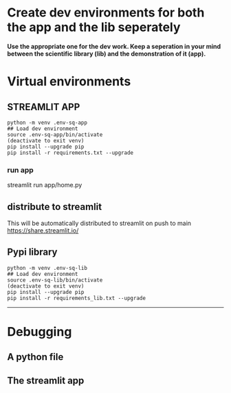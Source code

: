 # Create dev environments for both the app and the lib seperately

**Use the appropriate one for the dev work. Keep a seperation in your mind between the scientific library (lib) and the demonstration of it (app).**

# Virtual environments

## STREAMLIT APP
```
python -m venv .env-sq-app
## Load dev environment
source .env-sq-app/bin/activate
(deactivate to exit venv)
pip install --upgrade pip
pip install -r requirements.txt --upgrade
```

### run app
streamlit run app/home.py

## distribute to streamlit
This will be automatically distributed to streamlit on push to main
https://share.streamlit.io/

## Pypi library
```
python -m venv .env-sq-lib
## Load dev environment
source .env-sq-lib/bin/activate
(deactivate to exit venv)
pip install --upgrade pip
pip install -r requirements_lib.txt --upgrade
```

---

# Debugging

## A python file

## The streamlit app
